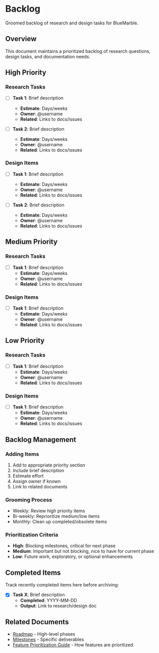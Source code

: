 # Backlog

Groomed backlog of research and design tasks for BlueMarble.

## Overview

This document maintains a prioritized backlog of research questions, design tasks, and documentation needs.

## High Priority

### Research Tasks

- [ ] **Task 1**: Brief description
  - **Estimate**: Days/weeks
  - **Owner**: @username
  - **Related**: Links to docs/issues

- [ ] **Task 2**: Brief description
  - **Estimate**: Days/weeks
  - **Owner**: @username
  - **Related**: Links to docs/issues

### Design Items

- [ ] **Task 1**: Brief description
  - **Estimate**: Days/weeks
  - **Owner**: @username
  - **Related**: Links to docs/issues

- [ ] **Task 2**: Brief description
  - **Estimate**: Days/weeks
  - **Owner**: @username
  - **Related**: Links to docs/issues

## Medium Priority

### Research Tasks

- [ ] **Task 1**: Brief description
  - **Estimate**: Days/weeks
  - **Owner**: @username
  - **Related**: Links to docs/issues

### Design Items

- [ ] **Task 1**: Brief description
  - **Estimate**: Days/weeks
  - **Owner**: @username
  - **Related**: Links to docs/issues

## Low Priority

### Research Tasks

- [ ] **Task 1**: Brief description
  - **Estimate**: Days/weeks
  - **Owner**: @username
  - **Related**: Links to docs/issues

### Design Items

- [ ] **Task 1**: Brief description
  - **Estimate**: Days/weeks
  - **Owner**: @username
  - **Related**: Links to docs/issues

## Backlog Management

### Adding Items

1. Add to appropriate priority section
2. Include brief description
3. Estimate effort
4. Assign owner if known
5. Link to related documents

### Grooming Process

- Weekly: Review high priority items
- Bi-weekly: Reprioritize medium/low items
- Monthly: Clean up completed/obsolete items

### Prioritization Criteria

- **High**: Blocking milestones, critical for next phase
- **Medium**: Important but not blocking, nice to have for current phase
- **Low**: Future work, exploratory, or optional enhancements

## Completed Items

Track recently completed items here before archiving:

- [x] **Task X**: Brief description
  - **Completed**: YYYY-MM-DD
  - **Output**: Link to research/design doc

## Related Documents

- [Roadmap](roadmap.md) - High-level phases
- [Milestones](milestones.md) - Specific deliverables
- [Feature Prioritization Guide](feature-prioritization-guide.md) - How features are prioritized
